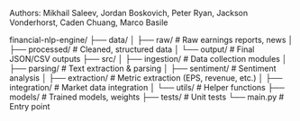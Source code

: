 Authors: Mikhail Saleev, Jordan Boskovich, Peter Ryan, Jackson Vonderhorst, Caden Chuang, Marco Basile

financial-nlp-engine/
├── data/
│   ├── raw/              # Raw earnings reports, news
│   ├── processed/        # Cleaned, structured data
│   └── output/           # Final JSON/CSV outputs
├── src/
│   ├── ingestion/        # Data collection modules
│   ├── parsing/          # Text extraction & parsing
│   ├── sentiment/        # Sentiment analysis
│   ├── extraction/       # Metric extraction (EPS, revenue, etc.)
│   ├── integration/      # Market data integration
│   └── utils/            # Helper functions
├── models/               # Trained models, weights
├── tests/                # Unit tests
└── main.py              # Entry point